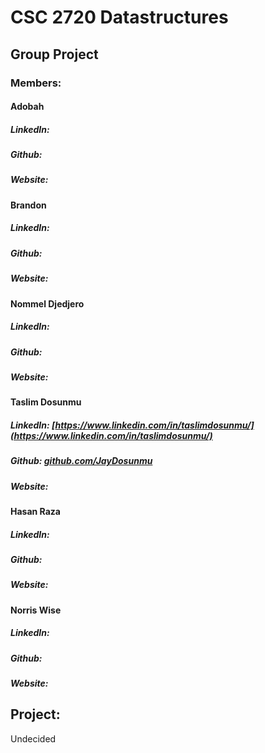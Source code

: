 # CSC 2720 Datastructures
## Group Project

### Members:
####   Adobah
#####     LinkedIn: 
#####     Github: 
#####     Website: 
####   Brandon
#####     LinkedIn: 
#####     Github: 
#####     Website: 
####   Nommel Djedjero
#####     LinkedIn: 
#####     Github: 
#####     Website: 
####   Taslim Dosunmu
#####     LinkedIn: [https://www.linkedin.com/in/taslimdosunmu/](https://www.linkedin.com/in/taslimdosunmu/)
#####     Github: [github.com/JayDosunmu](github.com/JayDosunmu)  
#####     Website: 
####   Hasan Raza
#####     LinkedIn: 
#####     Github: 
#####     Website: 
####   Norris Wise
#####     LinkedIn: 
#####     Github: 
#####     Website: 

## Project:
Undecided
